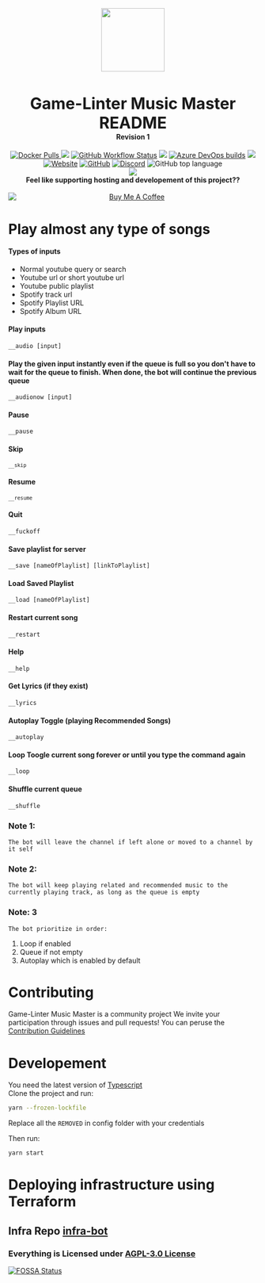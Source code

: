 <div align="center">
    <img src="https://i.imgur.com/tQrygFc.png" width="128px" style="max-width:100%;">
    <h3 style="font-size: 2rem; margin-bottom: 0">Game-Linter Music Master README</h3>
    <h4 style="margin-top: 0">Revision 1</h4>
	<a href="https://hub.docker.com/repository/docker/gamelinter/discord-music-master/" target="__blank">
		<img alt="Docker Pulls" src="https://img.shields.io/docker/pulls/gamelinter/discord-music-master?color=bright%20green">
	</a>
<a  href="https://www.codacy.com/gh/Game-Linter/Discord-Music-Master/dashboard?utm_source=github.com&amp;utm_medium=referral&amp;utm_content=Game-Linter/Discord-Music-Master&amp;utm_campaign=Badge_Grade"><img src="https://app.codacy.com/project/badge/Grade/8ce4f4a7f73e49339485747ec0c298e7"/></a>
	<a href="https://github.com/Game-Linter/Discord-Music-Master/actions/workflows/ci.yml"><img alt="GitHub Workflow Status" src="https://img.shields.io/github/workflow/status/game-linter/Discord-Music-Master/ci"></a>
<a href="https://app.fossa.com/projects/git%2Bgithub.com%2FGame-Linter%2FDiscord-Music-Master?ref=badge_shield" alt="FOSSA Status"><img src="https://app.fossa.com/api/projects/git%2Bgithub.com%2FGame-Linter%2FDiscord-Music-Master.svg?type=shield"/></a>
	<a href="https://dev.azure.com/BELKAMELMOHAMED/Game-Linter%20Music%20Master/_build/latest?definitionId=1"><img alt="Azure DevOps builds" src="https://dev.azure.com/BELKAMELMOHAMED/Game-Linter/_apis/build/status/Game-Linter%20CI-CD"></a>
	<a href="https://app.fossa.com/projects/git%2Bgithub.com%2FGame-Linter%2FDiscord-Music-Master?ref=badge_shield" alt="FOSSA Status"><img src="https://app.fossa.com/api/projects/git%2Bgithub.com%2FGame-Linter%2FDiscord-Music-Master.svg?type=shield"/></a>
	<a href="https://game-linter.com"><img alt="Website" src="https://img.shields.io/website?down_color=red&down_message=Offline&up_color=green&up_message=Online&url=https%3A%2F%2Fgame-linter.com"></a>
	<a href="https://github.com/Game-Linter/Discord-Music-Master/blob/master/LICENSE.md"><img alt="GitHub" src="https://img.shields.io/github/license/game-linter/Discord-Music-Master"></a>
	<a href="https://discord.gg/QFrgdV3"><img alt="Discord" src="https://img.shields.io/discord/626833340560965652"></a>
	<img alt="GitHub top language" src="https://img.shields.io/github/languages/top/game-linter/discord-music-master">
    <br />
    <img src="https://sonarcloud.io/api/project_badges/quality_gate?project=Game-Linter_Discord-Music-Master">
    <br />
	<b> Feel like supporting hosting and developement of this project??</b>
    <br />
	<br/>
	<a href="https://www.buymeacoffee.com/quasimodo64" target="_blank"><img src="https://cdn.buymeacoffee.com/buttons/v2/default-yellow.png" alt="Buy Me A Coffee" style="display: flex; justify-content: center" ></a>
</div>
<html lang="en">
	    <body>
    	<h1>Play almost any type of songs</h1>
    	<h4>Types of inputs</h4>
    	<ul>
    		<li>Normal youtube query or search</li>
    		<li>Youtube url or short youtube url</li>
          	<li>Youtube public playlist</li>
    		<li>Spotify track url</li>
    		<li>
    			Spotify Playlist URL
    		</li>
          <li>
    			Spotify Album URL
    		</li>
    	</ul>
    	<h4>Play inputs</h4>
    	<p><code>__audio [input]</code></p>
    <p></p>
      <h4>Play the given input instantly even if the queue is full so you don't have to wait for the queue to finish. When done, the bot will continue the previous queue</h4>
    	<p><code>__audionow [input]</code></p>
    	<h4>Pause</h4>
    	<p><code>__pause</code></p>
    	<h4>Skip</h4>
    	<p><code><code>__skip</code></code></p>
    	<h4>Resume</h4>
    	<p><code><code>__resume</code></code></p>
    	<h4>Quit</h4>
    	<p><code>__fuckoff</code></p>
    	<h4>Save playlist for server</h4>
    	<p><code>__save [nameOfPlaylist] [linkToPlaylist]</code></p>
    	<h4>Load Saved Playlist</h4>
    	<p><code>__load [nameOfPlaylist]</code></p>
   	<h4>Restart current song</h4>
    	<p><code>__restart</code></p>
	<h4>Help</h4>
    	<p><code>__help</code></p>
	<h4>Get Lyrics (if they exist)</h4>
    	<p><code>__lyrics</code></p>
    	<h4>Autoplay Toggle (playing Recommended Songs)</h4>
    	<p><code>__autoplay</code></p>
    	<h4>Loop Toogle current song forever or until you type the command again</h4>
    	<p><code>__loop</code></p>
      	<h4>Shuffle current queue</h4>
      	<p><code>__shuffle</code></p>
      <h3>Note 1:</h3>
      <p><code>The bot will leave the channel if left alone or moved to a channel by it self</code></p>
      <h3>Note 2:</h3>
      <p><code>The bot will keep playing related and recommended music to the currently playing track, as long as the queue is empty</code></p>
      <h3>Note: 3</h3>
      <p><code>The bot prioritize in order:</code></p>
      <ol>
      	<li>Loop if enabled</li>
        <li>Queue if not empty</li>
        <li>Autoplay which is enabled by default</li>
      </ol>
      <h1>Contributing</h1>
      <p>
      Game-Linter Music Master is a community project We invite your participation through issues and pull requests! You can peruse the <a href="https://github.com/darklight147/discord-music/blob/master/.github/CONTRIBUTING.md">
    	Contribution Guidelines
      </a>
      </p>
      <div>
      <h1> Developement </h1>
	      You need the latest version of <a href="https://www.typescriptlang.org/download" target="__blank">Typescript</a> <br/>
Clone the project and run:

```sh
yarn --frozen-lockfile
```

Replace all the `REMOVED` in config folder with your credentials

Then run:

```sh
yarn start
```

# Deploying infrastructure using Terraform

## Infra Repo [infra-bot](https://github.com/Game-Linter/infra-bot)

</div>
      <h3>Everything is Licensed under
      <a href="https://github.com/darklight147/discord-music/blob/master/LICENSE.md">AGPL-3.0 License</a>
      </h3>
    </body>

</html>

[![FOSSA Status](https://app.fossa.com/api/projects/git%2Bgithub.com%2FGame-Linter%2FDiscord-Music-Master.svg?type=large)](https://app.fossa.com/projects/git%2Bgithub.com%2FGame-Linter%2FDiscord-Music-Master?ref=badge_large)
